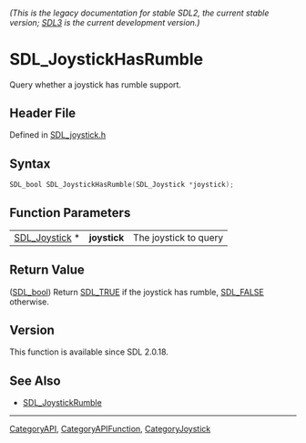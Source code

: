 ###### (This is the legacy documentation for stable SDL2, the current stable version; [SDL3](https://wiki.libsdl.org/SDL3/) is the current development version.)
# SDL_JoystickHasRumble

Query whether a joystick has rumble support.

## Header File

Defined in [SDL_joystick.h](https://github.com/libsdl-org/SDL/blob/SDL2/include/SDL_joystick.h)

## Syntax

```c
SDL_bool SDL_JoystickHasRumble(SDL_Joystick *joystick);
```

## Function Parameters

|                                |              |                       |
| ------------------------------ | ------------ | --------------------- |
| [SDL_Joystick](SDL_Joystick) * | **joystick** | The joystick to query |

## Return Value

([SDL_bool](SDL_bool)) Return [SDL_TRUE](SDL_TRUE) if the joystick has
rumble, [SDL_FALSE](SDL_FALSE) otherwise.

## Version

This function is available since SDL 2.0.18.

## See Also

- [SDL_JoystickRumble](SDL_JoystickRumble)

----
[CategoryAPI](CategoryAPI), [CategoryAPIFunction](CategoryAPIFunction), [CategoryJoystick](CategoryJoystick)

